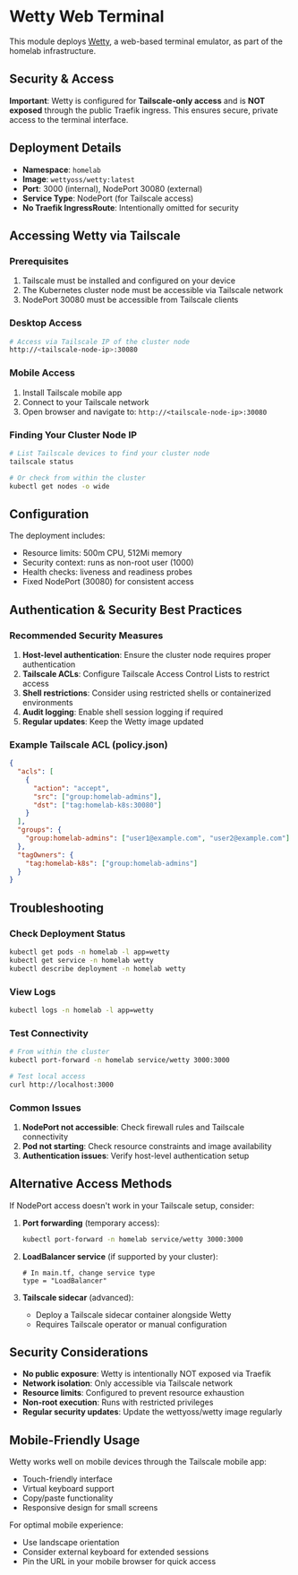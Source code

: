 # Wetty Web Terminal

This module deploys [Wetty](https://github.com/butlerx/wetty), a web-based terminal emulator, as part of the homelab infrastructure. 

## Security & Access

**Important**: Wetty is configured for **Tailscale-only access** and is **NOT exposed** through the public Traefik ingress. This ensures secure, private access to the terminal interface.

## Deployment Details

- **Namespace**: `homelab`
- **Image**: `wettyoss/wetty:latest`
- **Port**: 3000 (internal), NodePort 30080 (external)
- **Service Type**: NodePort (for Tailscale access)
- **No Traefik IngressRoute**: Intentionally omitted for security

## Accessing Wetty via Tailscale

### Prerequisites
1. Tailscale must be installed and configured on your device
2. The Kubernetes cluster node must be accessible via Tailscale network
3. NodePort 30080 must be accessible from Tailscale clients

### Desktop Access
```bash
# Access via Tailscale IP of the cluster node
http://<tailscale-node-ip>:30080
```

### Mobile Access
1. Install Tailscale mobile app
2. Connect to your Tailscale network
3. Open browser and navigate to: `http://<tailscale-node-ip>:30080`

### Finding Your Cluster Node IP
```bash
# List Tailscale devices to find your cluster node
tailscale status

# Or check from within the cluster
kubectl get nodes -o wide
```

## Configuration

The deployment includes:
- Resource limits: 500m CPU, 512Mi memory
- Security context: runs as non-root user (1000)
- Health checks: liveness and readiness probes
- Fixed NodePort (30080) for consistent access

## Authentication & Security Best Practices

### Recommended Security Measures
1. **Host-level authentication**: Ensure the cluster node requires proper authentication
2. **Tailscale ACLs**: Configure Tailscale Access Control Lists to restrict access
3. **Shell restrictions**: Consider using restricted shells or containerized environments
4. **Audit logging**: Enable shell session logging if required
5. **Regular updates**: Keep the Wetty image updated

### Example Tailscale ACL (policy.json)
```json
{
  "acls": [
    {
      "action": "accept",
      "src": ["group:homelab-admins"],
      "dst": ["tag:homelab-k8s:30080"]
    }
  ],
  "groups": {
    "group:homelab-admins": ["user1@example.com", "user2@example.com"]
  },
  "tagOwners": {
    "tag:homelab-k8s": ["group:homelab-admins"]
  }
}
```

## Troubleshooting

### Check Deployment Status
```bash
kubectl get pods -n homelab -l app=wetty
kubectl get service -n homelab wetty
kubectl describe deployment -n homelab wetty
```

### View Logs
```bash
kubectl logs -n homelab -l app=wetty
```

### Test Connectivity
```bash
# From within the cluster
kubectl port-forward -n homelab service/wetty 3000:3000

# Test local access
curl http://localhost:3000
```

### Common Issues
1. **NodePort not accessible**: Check firewall rules and Tailscale connectivity
2. **Pod not starting**: Check resource constraints and image availability
3. **Authentication issues**: Verify host-level authentication setup

## Alternative Access Methods

If NodePort access doesn't work in your Tailscale setup, consider:

1. **Port forwarding** (temporary access):
   ```bash
   kubectl port-forward -n homelab service/wetty 3000:3000
   ```

2. **LoadBalancer service** (if supported by your cluster):
   ```hcl
   # In main.tf, change service type
   type = "LoadBalancer"
   ```

3. **Tailscale sidecar** (advanced):
   - Deploy a Tailscale sidecar container alongside Wetty
   - Requires Tailscale operator or manual configuration

## Security Considerations

- **No public exposure**: Wetty is intentionally NOT exposed via Traefik
- **Network isolation**: Only accessible via Tailscale network
- **Resource limits**: Configured to prevent resource exhaustion
- **Non-root execution**: Runs with restricted privileges
- **Regular security updates**: Update the wettyoss/wetty image regularly

## Mobile-Friendly Usage

Wetty works well on mobile devices through the Tailscale mobile app:
- Touch-friendly interface
- Virtual keyboard support
- Copy/paste functionality
- Responsive design for small screens

For optimal mobile experience:
- Use landscape orientation
- Consider external keyboard for extended sessions
- Pin the URL in your mobile browser for quick access